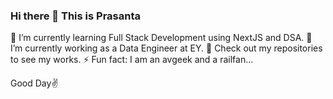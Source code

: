 ### Hi there 👋 This is Prasanta

🌱 I’m currently learning Full Stack Development using NextJS and DSA.
🔭 I’m currently working as a Data Engineer at EY.
🎈 Check out my repositories to see my works.
⚡ Fun fact: I am an avgeek and a railfan...

Good Day✌
<!--
**PACH05/PACH05** is a ✨ _special_ ✨ repository because its `README.md` (this file) appears on your GitHub profile.

Here are some ideas to get you started:

- 🔭 I’m currently working on ...
- 🌱 I’m currently learning ...
- 👯 I’m looking to collaborate on ...
- 🤔 I’m looking for help with ...
- 💬 Ask me about ...
- 📫 How to reach me: ...
- 😄 Pronouns: ...
- ⚡ Fun fact: ...
-->
